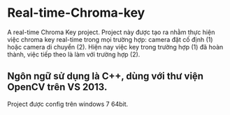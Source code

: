 # Real-time-Chroma-key
A real-time Chroma Key project.
Project này được tạo ra nhằm thực hiện việc chroma key real-time trong mọi trường hợp: camera đặt cố định (1) hoặc camera di chuyển (2).
Hiện nay việc key trong trường hợp (1) đã hoàn thành, việc tiếp theo là làm với trường hợp (2).
## Ngôn ngữ sử dụng là C++, dùng với thư viện OpenCV trên VS 2013.
Project được config trên windows 7 64bit.
